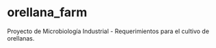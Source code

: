 # orellana_farm
Proyecto de Microbiología Industrial - Requerimientos para el cultivo de orellanas.
